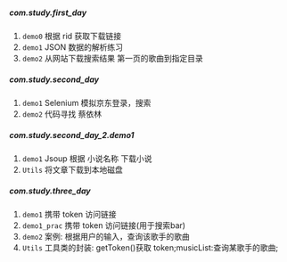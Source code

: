#####  com.study.first_day
1. `demo0` 根据 rid 获取下载链接
2. `demo1` JSON 数据的解析练习
3. `demo2` 从网站下载搜索结果 第一页的歌曲到指定目录
#####  com.study.second_day
1. `demo1` Selenium 模拟京东登录，搜索
2. `demo2` 代码寻找 蔡依林
##### com.study.second_day_2.demo1
1. `demo1`  Jsoup 根据 小说名称  下载小说
2. `Utils`  将文章下载到本地磁盘
##### com.study.three_day
1. `demo1` 携带 token 访问链接
2. `demo1_prac`  携带 token 访问链接(用于搜索bar)
3. `demo2` 案例: 根据用户的输入，查询该歌手的歌曲
4. `Utils` 工具类的封装: getToken()获取 token;musicList:查询某歌手的歌曲;
